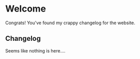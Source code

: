 # Welcome

Congrats! You've found my crappy changelog for the website.

## Changelog

Seems like nothing is here....
